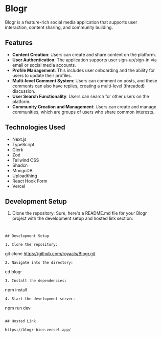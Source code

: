 

# Blogr

Blogr is a feature-rich social media application that supports user interaction, content sharing, and community building.

## Features

- **Content Creation**: Users can create and share content on the platform.
- **User Authentication**: The application supports user sign-up/sign-in via email or social media accounts.
- **Profile Management**: This includes user onboarding and the ability for users to update their profiles.
- **Multi-level Comment System**: Users can comment on posts, and these comments can also have replies, creating a multi-level (threaded) discussion.
- **User Search Functionality**: Users can search for other users on the platform.
- **Community Creation and Management**: Users can create and manage communities, which are groups of users who share common interests.

## Technologies Used

- Next.js
- TypeScript
- Clerk
- Zod
- Tailwind CSS
- Shadcn
- MongoDB
- Uploadthing
- React Hook Form
- Vercel

## Development Setup

1. Clone the repository:
Sure, here's a README.md file for your Blogr project with the development setup and hosted link section:

```


## Development Setup

1. Clone the repository:
   ```
   git clone https://github.com/royaals/Blogr.git
   ```
2. Navigate into the directory:
   
   ```
   cd blogr
   ```
3. Install the dependencies:
   ```
   npm install
   ```
4. Start the development server:
   ```
   npm run dev
   ```

## Hosted Link

https://blogr-bice.vercel.app/



